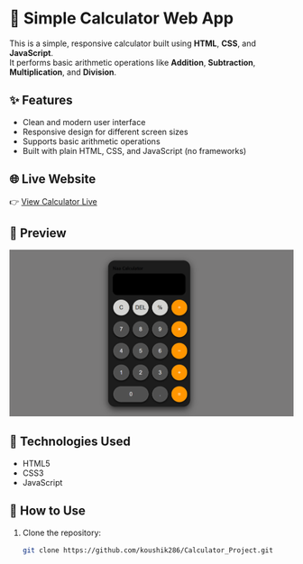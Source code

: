 # 📱 Simple Calculator Web App

This is a simple, responsive calculator built using **HTML**, **CSS**, and **JavaScript**.  
It performs basic arithmetic operations like **Addition**, **Subtraction**, **Multiplication**, and **Division**.

## ✨ Features

- Clean and modern user interface
- Responsive design for different screen sizes
- Supports basic arithmetic operations
- Built with plain HTML, CSS, and JavaScript (no frameworks)

## 🌐 Live Website

👉 [View Calculator Live](https://calculator-project-black-eta.vercel.app/)  


## 📸 Preview

![Calculator Screenshot](screenshot.png)

## 🚀 Technologies Used

- HTML5
- CSS3
- JavaScript

## 📌 How to Use

1. Clone the repository:
   ```bash
   git clone https://github.com/koushik286/Calculator_Project.git
